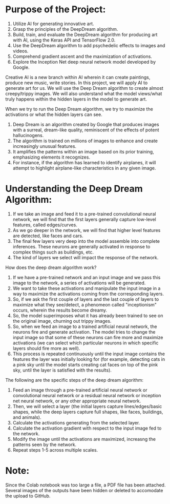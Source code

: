 # Purpose of the Project:
1. Utilize AI for generating innovative art.
2. Grasp the principles of the DeepDream algorithm.
3. Build, train, and evaluate the DeepDream algorithm for producing art with AI, using the Keras API and TensorFlow 2.0.
4. Use the DeepDream algorithm to add psychedelic effects to images and videos.
5. Comprehend gradient ascent and the maximization of activations.
6. Explore the Inception Net deep neural network model developed by Google.

Creative AI is a new branch within AI wherein it can create paintings, produce new music, write stories. In this project, we will apply AI to generate art for us. We will use the Deep Dream algorithm to create almost creepy/trippy images. We will also understand what the model views/what truly happens within the hidden layers in the model to generate art.

When we try to run the Deep Dream algorithm, we try to maximize the activations or what the hidden layers can see.

1. Deep Dream is an algorithm created by Google that produces images with a surreal, dream-like quality, reminiscent of the effects of potent hallucinogens.
2. The algorithm is trained on millions of images to enhance and create increasingly unusual features.
3. It amplifies the patterns within an image based on its prior training, emphasizing elements it recognizes.
4. For instance, if the algorithm has learned to identify airplanes, it will attempt to highlight airplane-like characteristics in any given image.

# Understanding the Deep Dream Algorithm:
1. If we take an image and feed it to a pre-trained convolutional neural network, we will find that the first layers generally capture low-level features, called edges/curves.
2. As we go deeper in the network, we will find that higher level features are detected, like faces and cars.
3. The final few layers very deep into the model assemble into complete inferences. These neurons are generally activated in response to complex things such as buildings, etc.
4. The kind of layers we select will impact the response of the network. <br />

How does the deep dream algorithm work?
1. If we have a pre-trained network and an input image and we pass this image to the network, a series of activations will be generated.
2. We want to take these activations and manipulate the input image in a way to maximize the activations coming from the corresponding layers.
3. So, if we ask the first couple of layers and the last couple of layers to maximize what they see/detect, a phenomeon called "inceptionism" occurs, wherein the results become dreamy.
4. So, the model superimposes what it has already been trained to see on the original image, churning out trippy images.
5. So, when we feed an image to a trained artificial neural network, the neurons fire and generate activation. The model tries to change the input image so that some of these neurons can fire more and maximize activations (we can select which particular neurons in which specific layers should fire more as well).
6. This process is repeated continuously until the input image contains the features the layer was initially looking for (for example, detecting cats in a pink sky until the model starts creating cat faces on top of the pink sky, until the layer is satisfied with the results). <br />

The following are the specific steps of the deep dream algorithm:
1. Feed an image through a pre-trained artificial neural network or convolutional neural network or a residual neural network or inception net neural network, or any other appropriate neural network.
2. Then, we will select a layer (the initial layers capture lines/edges/basic shapes, while the deep layers capture full shapes, like faces, buildings, and animals).
3. Calculate the activations generating from the selected layer.
4. Calculate the activation gradient with respect to the input image fed to the network.
5. Modify the image until the activations are maximized, increasng the patterns seen by the network.
6. Repeat steps 1-5 across multiple scales.

# Note:
Since the Colab notebook was too large a file, a PDF file has been attached. Several images of the outputs have been hidden or deleted to accomodate the upload to GitHub.
